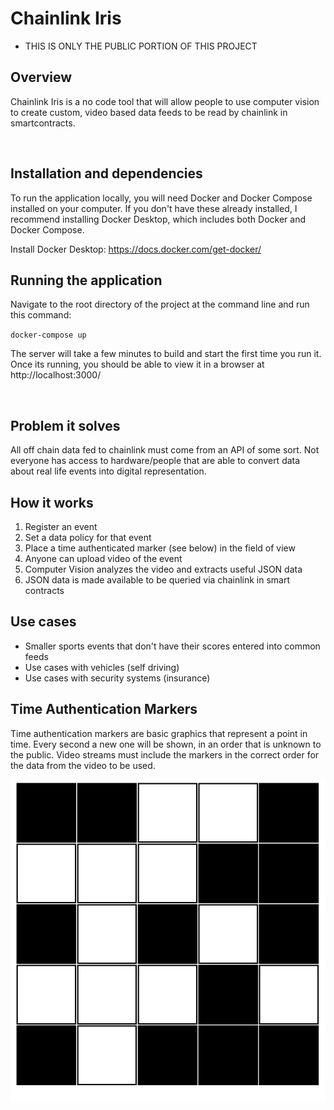 # Chainlink Iris

* THIS IS ONLY THE PUBLIC PORTION OF THIS PROJECT

## Overview
Chainlink Iris is a no code tool that will allow people to use computer vision to create custom, video based data feeds to be read by chainlink in smartcontracts.

&nbsp;
## Installation and dependencies
To run the application locally, you will need Docker and Docker Compose installed on your computer. If you don't have these already installed, I recommend installing Docker Desktop, which includes both Docker and Docker Compose.

Install Docker Desktop: https://docs.docker.com/get-docker/

## Running the application
Navigate to the root directory of the project at the command line and run this command: 

` docker-compose up `

The server will take a few minutes to build and start the first time you run it. Once its running, you should be able to view it in a browser at http://localhost:3000/ 

&nbsp;
## Problem it solves
All off chain data fed to chainlink must come from an API of some sort. Not everyone has access to hardware/people that are able to convert data about real life events into digital representation.  

## How it works
1. Register an event
2. Set a data policy for that event
3. Place a time authenticated marker (see below) in the field of view
4. Anyone can upload video of the event 
5. Computer Vision analyzes the video and extracts useful JSON data 
6. JSON data is made available to be queried via chainlink in smart contracts

## Use cases
- Smaller sports events that don't have their scores entered into common feeds
- Use cases with vehicles (self driving)
- Use cases with security systems (insurance)


## Time Authentication Markers
Time authentication markers are basic graphics that represent a point in time. Every second a new one will be shown, in an order that is unknown to the public. Video streams must include the markers in the correct order for the data from the video to be used.

![Alt text](time_marker_example.png?raw=true "Time Authentication Marker")
